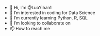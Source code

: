 - 👋 Hi, I’m @LuoYihan1
- 👀 I’m interested in coding for Data Science
- 🌱 I’m currently learning Python, R, SQL
- 💞️ I’m looking to collaborate on 
- 📫 How to reach me 

<!---
LuoYihan1/LuoYihan1 is a ✨ special ✨ repository because its `README.md` (this file) appears on your GitHub profile.
You can click the Preview link to take a look at your changes.
--->
